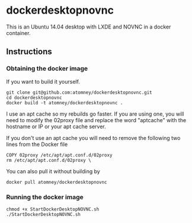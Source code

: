 # dockerdesktopnovnc
This is an Ubuntu 14.04 desktop with LXDE and NOVNC in a docker container.

## Instructions
### Obtaining the docker image
If you want to build it yourself.

```
git clone git@github.com:atomney/dockerdesktopnovnc.git
cd dockerdesktopnovnc
docker build -t atomney/dockerdesktopnovnc .
```

I use an apt cache so my rebuilds go faster. If you are using one, you will need to modify the 02proxy file and replace the word "aptcache" with the hostname or IP or your apt cache server.

If you don't use an apt cache you will need to remove the following two lines from the Docker file
```
COPY 02proxy /etc/apt/apt.conf.d/02proxy
rm /etc/apt/apt.conf.d/02proxy \
```



You can also pull it without building by

```
docker pull atomney/dockerdesktopnovnc
```

### Running the docker image

```
chmod +x StartDockerDesktopNOVNC.sh
./StartDockerDesktopNOVNC.sh
```
